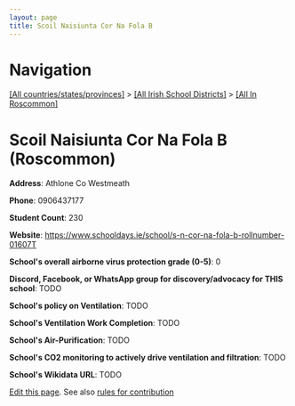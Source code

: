 ```yaml
---
layout: page
title: Scoil Naisiunta Cor Na Fola B
---
```

# Navigation

[[All countries/states/provinces]](../../..) > [[All Irish School Districts]](../..) > [[All In Roscommon]](..)

# Scoil Naisiunta Cor Na Fola B (Roscommon)

**Address**: Athlone Co Westmeath

**Phone**: 0906437177

**Student Count**: 230

**Website**: <https://www.schooldays.ie/school/s-n-cor-na-fola-b-rollnumber-01607T>

**School's overall airborne virus protection grade (0-5)**: 0

**Discord, Facebook, or WhatsApp group for discovery/advocacy for THIS school**: TODO

**School's policy on Ventilation**: TODO

**School's Ventilation Work Completion**: TODO

**School's Air-Purification**: TODO

**School's CO2 monitoring to actively drive ventilation and filtration**: TODO

**School's Wikidata URL**: TODO


[Edit this page](https://github.com/ventilate-schools/Ireland/edit/main/./Roscommon/Scoil_Naisiunta_Cor_Na_Fola_B.md). See also [rules for contribution](../../../contribution-rules/)